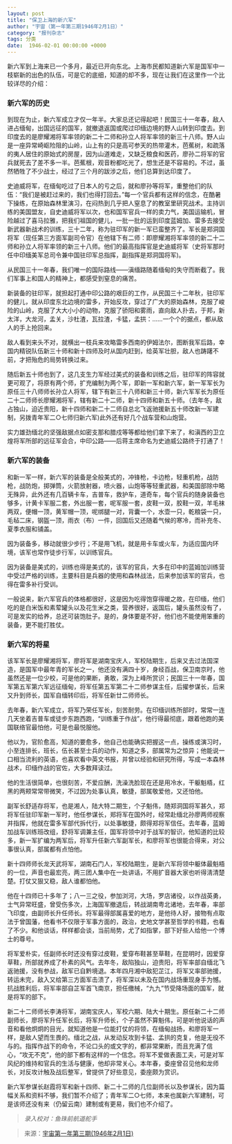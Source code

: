 ```yaml
---
layout: post
title: "保卫上海的新六军"
author: "宇宙（第一年第三期1946年2月1日）"
category: "报刊杂志"
tags: 分类
date:  1946-02-01 00:00:00 +0000
---
```

新六军到上海来已一个多月，最近已开向东北。上海市民都知道新六军是国军中一枝崭新的出色的队伍，可是它的底细，知道的却不多，现在让我们在这里作一个比较详尽的介绍：

### 新六军的历史

到现在为止，新六军成立才仅一年半。大家总还记得起吧！民国三十一年春，敌人进占缅甸，出国远征的国军，就撤退返国或爬过印缅边境的野人山转到印度去。到印度去的是廖耀湘将军率领的新二十二师和孙立人将军率领的新三十八师。野人山是一座异常崎岖险阻的山岭，山上有的只是高可参天的热带灌木，芭蕉树，和疏落的夷人居住的原始式的房屋，因为山道难走，又缺乏粮食和医药，廖孙二将军的官兵就死去了差不多一半。芭蕉根，观音粉都吃光了，想生还是不容易的。不过，虽然牺牲了不少战士，经过了三个月的跋涉之后，他们总算到达印度了。

史迪威将军，在缅甸吃过了日本人的亏之后，就和廖孙等将军，重整他们的队伍：“我们是被赶过来的，我们也得打回去。”每一个官兵都有这样的信念，在酷暑下操练，在原始森林里演习，在闷热到几乎把人窒息了的教室里研究战术。主持训练的美国盟友，自史迪威将军以次，也和国军官兵一样的卖力气，美国运输机，冒险越过了喜马拉雅，把我们祖国的健儿，一批一批的运到印度蓝姆加、雷多去接受新武器新战术的训练，三十二年，称为驻印军的新一军已蛮整齐了。军长是郑洞国将军（现任第三方面军副司令官）在他辖下有二师：即廖耀湘将军率领的新二十二师和孙立人将军率领的新三十八师。他们的最高指挥官是史迪威将军（史将军那时任中印缅美军总司令兼中国驻印军总指挥，副指挥是郑洞国将军)。

从民国三十一年春，我们唯一的国际路线——滇缅路随着缅甸的失守而断截了。我们军事上和国人的精神上，都感受到窒息的痛苦。

新装备的驻印军，就担起打通中印公路的艰巨的工作，从民国三十二年秋，驻印军的健儿，就从印度东北边境的雷多，开始反攻，穿过了广大的原始森林，克服了峻险的山岭，克服了大大小小的动物，克服了骄阳和雾雨，直向敌人扑去，于邦，新太洋，大龙河，孟关，沙杜渣，瓦拉渣，卡猛，孟拱：……一个个的据点，都从敌人的手上抢回来。

敌人看到来头不对，就横出一枝兵来攻略雷多西南的伊姆法尔，图断我军后路，幸国内精锐队伍新三十师和新十四师及时从国内赶到，给英军壮胆，敌人也踌躇不前，才把殆危的局势转换过来。

随后新五十师也到了，这几支生力军经过美式的装备和训练之后，驻印军的阵容就更可观了，将原有两个师，扩充编制为两个军，即新一军和新六军，新一军军长为原任三十八师师长孙立人将军，辖下有新三十八师和新三十师，新六军军长为原任二十二师师长廖耀湘将军，辖有新二十二师，新十四师和新五十师。（去年冬，敌占独山，迫近贵阳，新十四师和新二十二师自总北飞返驰援新五十师改新一军建制，另拨青年军二○七师归新六军)此外还有好几个战车营和山炮营。

实力雄劲缅北的坚强敌据点如密支那和腊戍等等都给他们拿下来了，和滇西的卫立煌将军所部的远征军会合，中印公路——后蒋主席命名为史迪威公路终于打通了！

### 新六军的装备

和新一军一样，新六军的装备是全般美式的，冲锋枪，卡边枪，轻重机枪，战防枪，战防炮，掷弹筒，火箭放射器，喷火器，山炮等等轻重武器，和美国部除中略无殊异，此外还有几百辆卡车，吉普车，救护车，道奇车，每个官兵的随身装备也够多，计黄卡军服二套，外出服一套，呢军服一套，皮鞋一双，胶鞋一双，羊毛袜两双，便帽一顶，黄军帽一顶，呢绑腿一对，背囊一个，水壶一只，乾粮袋一只，毛毡二床，钢盔一顶，雨衣（布）一件，回国后又还随着气候的寒冷，而补充冬、夏季衣服和铺盖。

因为装备多，移动就很少步行；不是用飞机，就是用卡车或火车，为适应国内环境，该军也常作徒步行军，以训练官兵。

因为装备是美式的，训练也得是美式的，该军的官兵，大多在印中的蓝姆加训练营中受过严格的训练，主要科目是兵器的使用和森林战法，后来参加该军的官兵，也得在雷多补行受训。

一般说来，新六军官兵的体格都很好，这是因为吃得饱穿得暖之故，在印缅，他们吃的是白米饭和素荤罐头以及花生米之类，营养很好，返国后，罐头虽然没有了，可是发实的给养，总还可装饱肚子。是的，身体要是不好，他们也不能使用笨重的装备，更不能打胜仗。

### 新六军的将星

该军军长是廖耀湘将军，廖将军是湖南宝庆人，军校陆期生，后来又去过法国深造，是国军中最年青的军长之一，他还没有满四十岁，身经百战，保卫南京时，他虽然还是一位少校，可是他的果断，勇敢，深为上峰所赏识；民国三十一年春，国军第五军第六军远征缅甸，将军任第五军第二十二师参谋主任，后擢参谋长，后来又升到师长，国军自缅转印后，将军任新廿二师师长。

去年春，新六军成立，将军乃荣任军长，刻苦耐劳。在印缅训练所部时，常常一连几天坐着吉普车或徒步东跑西跑，“训练重于作战”，他行得最彻底，跟着他跑的美国联络官最怕他，可是也最悦服他。

他以为，官阶愈高，知道的要愈多，他自己也能确实把握这一点，操练或演习时，小至连排长，班长，伍长甚至士兵的动作，知道之多，部属常为之惊异；他能说一口相当流利的英语，也喜欢看中英文书报，并曾以经验和研究所得，写成一本森林战术，印缅作战的官佐，大多数拜读过。

他的生活很简单，也很刻苦，不爱应酬，洗澡洗脸现在还是用冷水，干躯魁梧，红黑的两颊常常带微笑，不过因为处事认真，敏捷，部属敬爱他，又还怕他。

副军长舒适存将军，也是湘人，陆大特二期生，个子魁伟，随郑洞国将军甚久，郑将军任驻印军新一军时，他任参谋长，郑将军在国外时，经常赴缅北孙廖两师视察并指挥，他就在雷多军部代拆代行，以处事敏捷，颇得郑将军信任。去年春，蓝姆加战车训练班改组，舒将军调兼主任，国军将领中对于战军的智识，他知道的比较多，新一军扩编为两军后，将军升任新六军副军长，和廖将军也很能合得来，对公事很认真，部属都有点怕他。

新十四师师长龙天武将军，湖南石门人，军校陆期生，是新六军将领中躯体最魁梧的一位，声音也最宏亮，两三团人集中在一处讲话，不用扩音器大家也听得淸清楚楚。打仗又狠又稳，敌人谁都怕他。

他在十四师已十多年了；八一三之役，参加浏河，大场，罗店诸役，以作战英勇，士气异常旺盛，曾受伤多次，上海国军撤退后，转战湖南粤北诸地，去年春，率部飞印度，由副师长升任师长。将军最得部属喜爱的地方，是他待人好，接物有点取法于曾国藩，他看书不仅限于军事方面的，政治，史地文学甚至哲学的书籍，也看了不少。和他谈话，样样都会谈，当前局势，尤了如指掌，部下好些人给他一个博士的尊号。

将军爱朴实，任副师长时还没有穿过皮鞋，爱穿布鞋甚至草鞋，在昆明时，因爱穿草鞋，所部就养成了朴素的风气。去年冬，敌陷独山，迫贵阳，将军率部自缅北飞返驰援，没有参战，敌军已自黔境退。本年四月湘中敌犯芷江，将军又率部驰援，转运未完，敌入又给第三方面军击溃了，将军深以未及在国内战场重现身手为憾。抗战胜利后，将军率部自芷军首飞南京，担任缴械，“九九”节受降场面的国军，就是将军的部下。

新二十二师师长李涛将军，湖南宝庆人，军校六期、陆大十期生。原任新二十二师副师长，廖将军升任军长后，将军升师长，个子虽然不算魁伟，可是听他说话的声音和看他炯炯的目光，就知道他是一位能打仗的将领，在缅甸战扬，和廖将军一样，是敌人望而生畏的。缅北之战，从发动反攻到卡猛、孟拱的克复，他是无役不与的。指挥作战下的命令，不论口头的或文字的，都非常果断，而且充满了信心，“攻无不克”，他的部下都有这样的一个信念。将军不爱做表面工夫，可是对军风纪的维持和官兵的生活与健康，他却非常关心。本年春，委座曾召见他和龙师长，对反攻计触及战后整军，曾提供了好些意见，委座颇为赏识。

新六军参谋长赵霞将军和新十四师、新二十二师的几位副师长以及参谋长，因为篇幅关系和资料不够，我们暂不介绍了；青年军二○七师，本来也属新六军建制，可是该师还没有来（仍留云南）建制或有更易，我们也不介绍了。

> *录入校对：鱼珠前航道舵手*

>来源：[宇宙第一年第三期(1946年2月1日)](https://www.modernhistory.org.cn/#/Detailedreading?fileCode=9999_qk_21377&treeId=191978293&uniqTag=9999_qk_21377_0003&dirCode=86e0bfd14e604806beb3aaeed7fed45a&bzId=9999_qk_21377_0003&qkTitle=%E7%AC%AC%E4%B8%80%E5%B9%B4%E7%AC%AC%E4%B8%89%E6%9C%9F%281946%E5%B9%B42%E6%9C%881%E6%97%A5%29&imageUrl=https%3A%2F%2Fiiif.modernhistory.org.cn%2Fiiif%2F2%2F9999_qk_21377%252F9999_qk_21377_0003%252F9999_qk_21377_0003_0007.jpg&contUrl=https%3A%2F%2Fkrwxk-prod.oss-cn-beijing.aliyuncs.com%2F9999_qk_21377%2F9999_qk_21377_0003%2F9999_qk_21377_0003.json)
